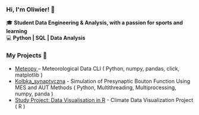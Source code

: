### Hi, I'm Oliwier! 👋

🎓 **Student Data Engineering & Analysis, with a passion for sports and learning**  
💻 **Python | SQL | Data Analysis**  

### My Projects 🚀
- [Meteopy ](https://github.com/OliwierStecyk/Meteopy) – Meteorological Data CLI  ( Python, numpy, pandas, click, matplotlib )
- [Kolbka_synaptyczna](https://github.com/OliwierStecyk/Kolbka_synaptyczna-.git) - Simulation of Presynaptic Bouton Function Using MES and AUT Methods ( Python, Multithreading, Multiprocessing, numpy, panda )
- [Study Project: Data Visualisation in R](https://github.com/OliwierStecyk/Projekt-analizy-zmiennych-klimatycznych.git) - Climate Data Visualization Project ( R )
